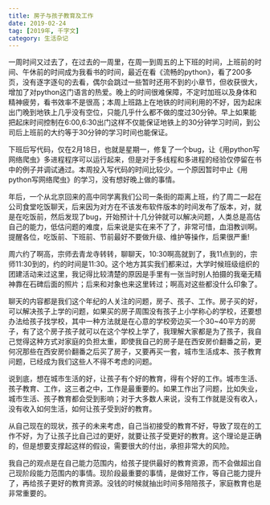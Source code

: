 ```yaml
---
title: 房子与孩子教育及工作
date: 2019-02-24
tag: [2019年, 千字文]
category: 生活杂记
---
```


一周时间又过去了，在过去的一周里，在周一到周五的上下班的时间，上班前的时间、午休前的时间成为我看书的时间，最近在看《流畅的python》，看了200多页，没有逐字逐句的去看，偶尔会跳过一些暂时还用不到的小章节，但收获很大，增加了对python这门语言的热爱。晚上的时间很难保障，不定时加班以及身体和精神疲劳，看书效率不是很高；本周上班路上在地铁的时间利用的不好，因为起床出门晚到地铁上几乎没有空位，只能几乎什么都不做的度过30分钟。早上如果能把起床时间控制在6:00,6:30出门这样不仅能保证地铁上的30分钟学习时间，到公司后上班前的大约等于30分钟的学习时间也能保证。

下班后写代码，仅在2月18日，也就是星期一，修复了一个bug，让《用python写网络爬虫》多进程程序可以运行起来，但是对于多线程和多进程的经验仅停留在书中的例子并调试通过。本周投入写代码的时间比较少。一个原因暂时中止《用python写网络爬虫》的学习，没有想好晚上做的事情。

年后，一个从北京回来的高中同学离我们公司一条街的距离上班，约了周二一起在公司食堂吃饭聊天，后来因为对方在不该发布软件版本的时间发布了版本，对，就是在吃饭前，然后发现了bug，开始预计十几分钟就可以解决问题，人类总是高估自己的能力，低估问题的难度，后来说是实在来不了了，非常可惜，血泪教训啊。提醒各位，吃饭前、下班前、节前最好不要做升级、维护等操作，后果很严重!

周六约了啊高，宗师去青龙寺转转，聊聊天，10:30啊高就到了，我11点到的，宗师11:30到的，约的时间是11:30。这个地方其实我们都来过，大学时候班级组织的团建活动来过这里，我记得比较清楚的原因是手里有一张当时别人拍摄的我毫无精神靠在石碑后面的照片；后来和对象也来这里转过；啊高对这些都没什么印象了。

聊天的内容都是我们这个年纪的人关注的问题，房子、孩子、工作。房子买的好，可以解决孩子上学的问题，如果买的房子周围没有孩子上小学称心的学校，还要想办法给孩子找学校，其中一种方法就是在心意的学校旁边买一个30~40平方的房子，有了这个房子孩子就可以在这个学校上学了，我理解大家都是为了孩子，我自己觉得这种方式对家庭的负担太重，即使我自己的房子是在西安房价翻番之前，更何况那些在西安房价翻番之后买了房子，又要再买一套，城市生活成本、孩子教育问题，已经成为我们这些人不得不考虑的问题。

说到底，想在城市生活的好，让孩子有个好的教育，得有个好的工作。城市生活、孩子教育、工作，这三者之中，工作是最重要的。如果工作出了问题，比如失业，城市生活、孩子教育都会受到影响；对于大多数人来说，没有工作就是没有收入，没有收入如何生活，如何让孩子受到好的教育。

从自己现在的现状，孩子的未来考虑，自己当初接受的教育不好，导致了现在的工作不好，为了让孩子比自己过的更好，就要让孩子受更好的教育。这个理论是正确的，但是想要支撑起这样的假设，需要很大的付出，承担非常大的风险。

我自己的观点是在自己能力范围内，给孩子提供最好的教育资源，而不会做超出自己现阶段能力范围内的事情。现阶段最重要的事情，是做好工作，等自己能力提升了，再给孩子更好的教育资源。没钱的时候就抽出时间多陪陪孩子，家庭教育也是非常重要的。
